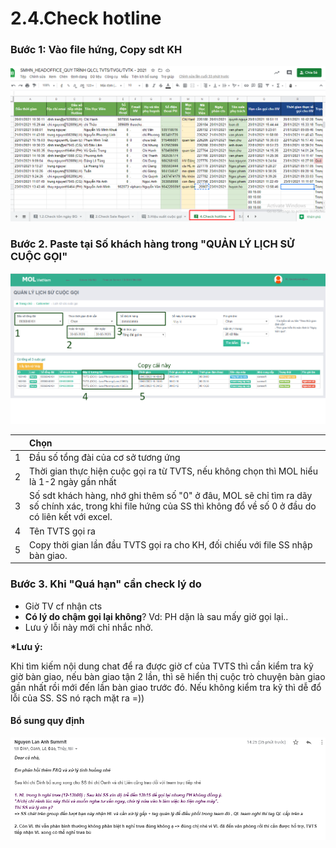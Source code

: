 # 2.4.Check hotline

### Bước 1: Vào file hứng, **Copy sdt KH** 

![](../../.gitbook/assets/5%20%282%29.png)

### Bước 2. Paste tại Số khách hàng trong "QUẢN LÝ LỊCH SỬ CUỘC GỌI" 

![](../../.gitbook/assets/4%20%281%29.png)

|  | Chọn |
| :--- | :--- |
| 1 | Đầu số tổng đài của cơ sở tương ứng |
| 2 | Thời gian thực hiện cuộc gọi ra từ TVTS, nếu không chọn thì MOL hiểu là 1-2 ngày gần nhất |
| 3 | Số sdt khách hàng, nhớ ghi thêm số "0" ở đâu, MOL sẽ chỉ tìm ra dãy số chính xác, trong khi file hứng của SS thì không đổ về số 0 ở đầu do có liên kết với excel. |
| 4 | Tên TVTS gọi ra |
| 5 | Copy thời gian lần đầu TVTS gọi ra cho KH, đối chiếu với file SS nhập bàn giao.  |

### Bước 3. Khi "Quá hạn" cần check lý do

* Giờ TV cf nhận cts
* **Có lý do chậm gọi lại không**? Vd: PH dặn là sau mấy giờ gọi lại..
* Lưu ý lỗi này mới chỉ nhắc nhở.

**\*Lưu ý:**

Khi tìm kiếm nội dung chat để ra được giờ cf của TVTS thì cần kiểm tra kỹ giờ bàn giao, nếu bàn giao tận 2 lần, thì sẽ hiển thị cuộc trò chuyện bàn giao gần nhất rồi mới đến lần bàn giao trước đó. Nếu không kiểm tra kỹ thì dễ đổ lỗi của SS. SS nó rạch mặt ra =\)\)

#### Bổ sung quy định

![](../../.gitbook/assets/bsung-quy-dinh-truc-hotline.png)

